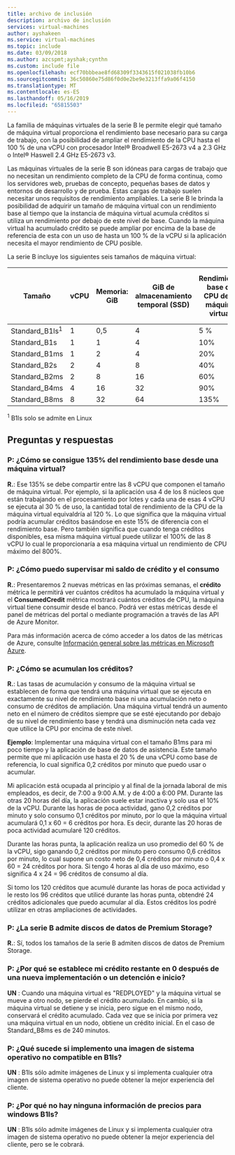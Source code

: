 ```yaml
---
title: archivo de inclusión
description: archivo de inclusión
services: virtual-machines
author: ayshakeen
ms.service: virtual-machines
ms.topic: include
ms.date: 03/09/2018
ms.author: azcspmt;ayshak;cynthn
ms.custom: include file
ms.openlocfilehash: ecf70bbbeae8fd68309f3343615f021038fb10b6
ms.sourcegitcommit: 36c50860e75d86f0d0e2be9e3213ffa9a06f4150
ms.translationtype: MT
ms.contentlocale: es-ES
ms.lasthandoff: 05/16/2019
ms.locfileid: "65815503"
---
```

La familia de máquinas virtuales de la serie B le permite elegir qué tamaño de máquina virtual proporciona el rendimiento base necesario para su carga de trabajo, con la posibilidad de ampliar el rendimiento de la CPU hasta el 100 % de una vCPU con procesador Intel® Broadwell E5-2673 v4 a 2.3 GHz o Intel® Haswell 2.4 GHz E5-2673 v3.

Las máquinas virtuales de la serie B son idóneas para cargas de trabajo que no necesitan un rendimiento completo de la CPU de forma continua, como los servidores web, pruebas de concepto, pequeñas bases de datos y entornos de desarrollo y de prueba. Estas cargas de trabajo suelen necesitar unos requisitos de rendimiento ampliables. La serie B le brinda la posibilidad de adquirir un tamaño de máquina virtual con un rendimiento base al tiempo que la instancia de máquina virtual acumula créditos si utiliza un rendimiento por debajo de este nivel de base. Cuando la máquina virtual ha acumulado crédito se puede ampliar por encima de la base de referencia de esta con un uso de hasta un 100 % de la vCPU si la aplicación necesita el mayor rendimiento de CPU posible.

La serie B incluye los siguientes seis tamaños de máquina virtual:

| Tamaño             | vCPU  | Memoria: GiB | GiB de almacenamiento temporal (SSD) | Rendimiento base de CPU de la máquina virtual | Rendimiento máximo de CPU de la máquina virtual | Crédito inicial | Créditos ingresados / hora | Créditos máximos ingresados | Discos de datos máx. | Rendimiento máximo de almacenamiento temporal y en caché: IOPS / MBps | Rendimiento máximo del disco sin almacenamiento en la caché: IOPS / MBps | Nº máx. NIC |          
|---------------|-------------|----------------|----------------------------|-----------------------|--------------------|--------------------|--------------------|----------------|----------------------------------------|-------------------------------------------|-------------------------------------------|----------|
| Standard_B1ls<sup>1</sup>  | 1           | 0,5              | 4                          | 5 %                   | 100%                   | 30                   | 3                  | 72            | 2                                      | 200 / 10                                  | 160 / 10                                  | 2  |
| Standard_B1s  | 1           | 1              | 4                          | 10%                   | 100%                   | 30                   | 6                  | 144            | 2                        | 400 / 10                                  | 320 / 10                                  | 2  |
| Standard_B1ms | 1           | 2              | 4                          | 20%                   | 100%                   | 30                   | 12                 | 288           | 2                         | 800 / 10                                  | 640 / 10                                  | 2  |
| Standard_B2s  | 2           | 4              | 8                          | 40%                   | 200%                   | 60                   | 24                 | 576            | 4                                      | 1600 / 15                                 | 1280 / 15                                 | 3  |
| Standard_B2ms | 2           | 8              | 16                         | 60%                   | 200%                   | 60                   | 36                 | 864            | 4                                      | 2400 / 22.5                               | 1920 / 22.5                               | 3  |
| Standard_B4ms | 4           | 16             | 32                         | 90%                   | 400%                   | 120                   | 54                 | 1296           | 8                                      | 3600 / 35                                 | 2880 / 35                                 | 4  |
| Standard_B8ms | 8           | 32             | 64                         | 135%                  | 800%                   | 240                   | 81                 | 1944           | 16                                     | 4320 / 50                                 | 4320 / 50                                 | 4  |

<sup>1</sup> B1ls solo se admite en Linux

## <a name="q--a"></a>Preguntas y respuestas 

### <a name="q-how-do-you-get-135-baseline-performance-from-a-vm"></a>P: ¿Cómo se consigue 135% del rendimiento base desde una máquina virtual?
**R.**: Ese 135% se debe compartir entre las 8 vCPU que componen el tamaño de máquina virtual. Por ejemplo, si la aplicación usa 4 de los 8 núcleos que están trabajando en el procesamiento por lotes y cada una de esas 4 vCPU se ejecuta al 30 % de uso, la cantidad total de rendimiento de la CPU de la máquina virtual equivaldría al 120 %.  Lo que significa que la máquina virtual podría acumular créditos basándose en este 15% de diferencia con el rendimiento base.  Pero también significa que cuando tenga créditos disponibles, esa misma máquina virtual puede utilizar el 100% de las 8 vCPU lo cual le proporcionaría a esa máquina virtual un rendimiento de CPU máximo del 800%.


### <a name="q-how-can-i-monitor-my-credit-balance-and-consumption"></a>P: ¿Cómo puedo supervisar mi saldo de crédito y el consumo
**R.**: Presentaremos 2 nuevas métricas en las próximas semanas, el **crédito** métrica le permitirá ver cuántos créditos ha acumulado la máquina virtual y el **ConsumedCredit** métrica mostrará cuántos créditos de CPU, la máquina virtual tiene consumir desde el banco.    Podrá ver estas métricas desde el panel de métricas del portal o mediante programación a través de las API de Azure Monitor.

Para más información acerca de cómo acceder a los datos de las métricas de Azure, consulte [Información general sobre las métricas en Microsoft Azure](../articles/monitoring-and-diagnostics/monitoring-overview-metrics.md).

### <a name="q-how-are-credits-accumulated"></a>P: ¿Cómo se acumulan los créditos?
**R.**: Las tasas de acumulación y consumo de la máquina virtual se establecen de forma que tendrá una máquina virtual que se ejecuta en exactamente su nivel de rendimiento base ni una acumulación neto o consumo de créditos de ampliación.  Una máquina virtual tendrá un aumento neto en el número de créditos siempre que se esté ejecutando por debajo de su nivel de rendimiento base y tendrá una disminución neta cada vez que utilice la CPU por encima de este nivel.

**Ejemplo**:  Implementar una máquina virtual con el tamaño B1ms para mi poco tiempo y la aplicación de base de datos de asistencia. Este tamaño permite que mi aplicación use hasta el 20 % de una vCPU como base de referencia, lo cual significa 0,2 créditos por minuto que puedo usar o acumular. 

Mi aplicación está ocupada al principio y al final de la jornada laboral de mis empleados, es decir, de 7:00 a 9:00 A.M. y de 4:00 a 6:00 PM. Durante las otras 20 horas del día, la aplicación suele estar inactiva y solo usa el 10% de la vCPU. Durante las horas de poca actividad, gano 0,2 créditos por minuto y solo consumo 0,1 créditos por minuto, por lo que la máquina virtual acumulará 0,1 x 60 = 6 créditos por hora.  Es decir, durante las 20 horas de poca actividad acumularé 120 créditos.  

Durante las horas punta, la aplicación realiza un uso promedio del 60 % de la vCPU, sigo ganando 0,2 créditos por minuto pero consumo 0,6 créditos por minuto, lo cual supone un costo neto de 0,4 créditos por minuto o 0,4 x 60 = 24 créditos por hora. Si tengo 4 horas al día de uso máximo, eso significa 4 x 24 = 96 créditos de consumo al día.

Si tomo los 120 créditos que acumulé durante las horas de poca actividad y le resto los 96 créditos que utilicé durante las horas punta, obtendré 24 créditos adicionales que puedo acumular al día. Estos créditos los podré utilizar en otras ampliaciones de actividades.


### <a name="q-does-the-b-series-support-premium-storage-data-disks"></a>P: ¿La serie B admite discos de datos de Premium Storage?
**R.**: Sí, todos los tamaños de la serie B admiten discos de datos de Premium Storage.   
    
### <a name="q-why-is-my-remaining-credit-set-to-0-after-a-redeploy-or-a-stopstart"></a>P: ¿Por qué se establece mi crédito restante en 0 después de una nueva implementación o un detención e inicio?
**UN** : Cuando una máquina virtual es "REDPLOYED" y la máquina virtual se mueve a otro nodo, se pierde el crédito acumulado. En cambio, si la máquina virtual se detiene y se inicia, pero sigue en el mismo nodo, conservará el crédito acumulado. Cada vez que se inicia por primera vez una máquina virtual en un nodo, obtiene un crédito inicial. En el caso de Standard_B8ms es de 240 minutos.
    
### <a name="q-what-happens-if-i-deploy-an-unsupported-os-image-on-b1ls"></a>P: ¿Qué sucede si implemento una imagen de sistema operativo no compatible en B1ls?
**UN** : B1ls sólo admite imágenes de Linux y si implementa cualquier otra imagen de sistema operativo no puede obtener la mejor experiencia del cliente.
    
### <a name="q-why-is-there-no-pricing-information-for-b1ls-windows"></a>P: ¿Por qué no hay ninguna información de precios para windows B1ls?
**UN** : B1ls sólo admite imágenes de Linux y si implementa cualquier otra imagen de sistema operativo no puede obtener la mejor experiencia del cliente, pero se le cobrará.


    

    
